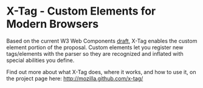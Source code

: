 X-Tag - Custom Elements for Modern Browsers
=====

Based on the current W3 Web Components [draft][1], X-Tag enables the custom element portion of the proposal. 
Custom elements let you register new tags/elements with the parser so they are recognized and inflated with 
special abilities you define.

Find out more about what X-Tag does, where it works, and how to use it, on the project page here: http://mozilla.github.com/x-tag/

  [1]: https://dvcs.w3.org/hg/webcomponents/raw-file/tip/explainer/index.html       "W3 Web Components Spec (Draft)"